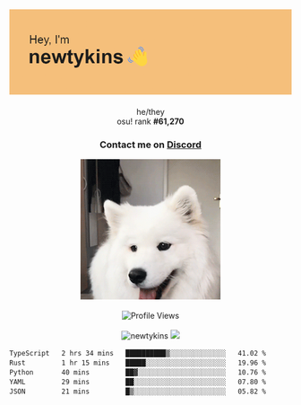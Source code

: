 <div align="center">
    <p>
        <h2>
            <img src="banner.png" alt="✨ Hey, I'm newt!">
        </h2>
        <p>
			he/they <br>
			osu! rank <strong>#<!--osu-global-rank-->61,270<!--osu-global-rank--></strong>
		</p>
		<h3>Contact me on <a href="https://discord.gg/brEhN5Y7YK">Discord</a></h3>
    </p>
    <img src="dog.gif" height="250"><br><br>
    <img src="https://komarev.com/ghpvc/?username=newtykins&style=flat-square&color=000000" alt="Profile Views">
    <br><br>
</div>

<div align="center">
	<img src="https://github-readme-stats.vercel.app/api?username=newtykins&show_icons=true&locale=en&theme=dark&hide_border=true&count_private=true&custom_title=My%20Stats&line_height=25" alt="newtykins" width="420">
    <img src="https://github-readme-streak-stats.herokuapp.com?user=newtykins&hide_border=true&date_format=M%20j%5B%2C%20Y%5D&theme=dark" width="420">
</div>

<!--START_SECTION:waka-->

```txt
TypeScript   2 hrs 34 mins   ██████████▒░░░░░░░░░░░░░░   41.02 %
Rust         1 hr 15 mins    █████░░░░░░░░░░░░░░░░░░░░   19.96 %
Python       40 mins         ██▓░░░░░░░░░░░░░░░░░░░░░░   10.76 %
YAML         29 mins         ██░░░░░░░░░░░░░░░░░░░░░░░   07.80 %
JSON         21 mins         █▒░░░░░░░░░░░░░░░░░░░░░░░   05.82 %
```

<!--END_SECTION:waka-->
